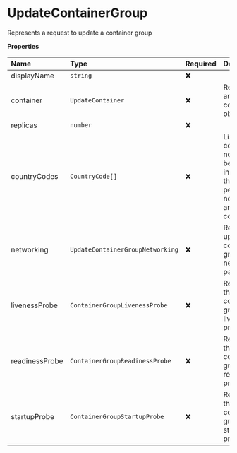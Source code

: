 # UpdateContainerGroup

Represents a request to update a container group

**Properties**

| Name           | Type                             | Required | Description                                                                                     |
| :------------- | :------------------------------- | :------- | :---------------------------------------------------------------------------------------------- |
| displayName    | `string`                         | ❌       |                                                                                                 |
| container      | `UpdateContainer`                | ❌       | Represents an update container object                                                           |
| replicas       | `number`                         | ❌       |                                                                                                 |
| countryCodes   | `CountryCode[]`                  | ❌       | List of countries nodes must be located in. Remove this field to permit nodes from any country. |
| networking     | `UpdateContainerGroupNetworking` | ❌       | Represents update container group networking parameters                                         |
| livenessProbe  | `ContainerGroupLivenessProbe`    | ❌       | Represents the container group liveness probe                                                   |
| readinessProbe | `ContainerGroupReadinessProbe`   | ❌       | Represents the container group readiness probe                                                  |
| startupProbe   | `ContainerGroupStartupProbe`     | ❌       | Represents the container group startup probe                                                    |
